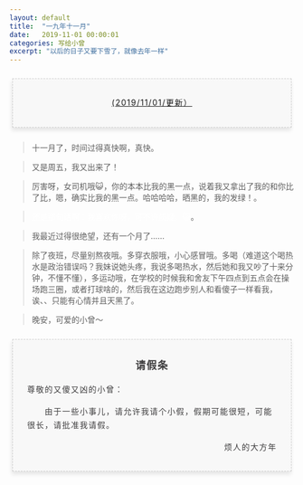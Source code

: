 ```yaml
---
layout: default
title:  "一九年十一月"
date:   2019-11-01 00:00:01
categories: 写给小曾
excerpt: "以后的日子又要下雪了，就像去年一样"
---
```



<section style="margin: 20px 0px;">
    <section style="padding: 5px;box-sizing: border-box;">
        <section style="text-align: center;border-width: 1px;border-style: dashed;border-color: #cccccc;background: #f8f8f8;box-shadow: #e5e5e5 -1px 5px 7px;letter-spacing: 1.5px;padding: 1em;color: #3f3e3f;box-sizing: border-box;">
            <section style="text-align: justify;padding: 2px 0.8em;line-height: 1.75em;font-size: 14px;box-sizing: border-box;">
                <p style="text-align: center;">
                    <a href="">(2019/11/01/更新）</a>
                </p>
            </section>
        </section>
    </section>
</section>

> 十一月了，时间过得真快啊，真快。

> 又是周五，我又出来了！

> 厉害呀，女司机哦😺，你的本本比我的黑一点，说着我又拿出了我的和你比了比，嗯，确实比我的黑一点。哈哈哈哈，晒黑的，我的发绿！。

> <font color="white">还是那句话啊：我喜欢你呀，可不许质疑。😺</font>。

> 我最近过得很绝望，还有一个月了…… 

> 除了夜班，尽量别熬夜哦。多穿衣服哦，小心感冒哦。多喝（难道这个喝热水是政治错误吗？我妹说她头疼，我说多喝热水，然后她和我又吵了十来分钟，不懂不懂），多运动哦，在学校的时候我和舍友下午四点到五点会在操场跑三圈，或者打球啥的，然后我在这边跑步别人和看傻子一样看我，诶、、只能有心情并且天黑了。

> 晚安，可爱的小曾～

<section style="margin: 20px 0px;">
    <section style="padding: 5px;box-sizing: border-box;">
        <section style="text-align: center;border-width: 1px;border-style: dashed;border-color: #cccccc;background: #f8f8f8;box-shadow: #e5e5e5 -1px 5px 7px;letter-spacing: 1.5px;padding: 1em;color: #3f3e3f;box-sizing: border-box;">
            <section style="padding: 2px 0.8em;line-height: 1.75em;font-size: 14px;box-sizing: border-box;">
                <p style="text-align: center; font-size: 18px">
                    <b>请假条</b>
                </p>
                <p style="text-align: left;">
                    尊敬的又傻又凶的小曾：
                </p>
                <p style="text-align: left;">
                    &emsp;&emsp;由于一些小事儿，请允许我请个小假，假期可能很短，可能很长，请批准我请假。
                </p>
                <p style="text-align: right;">
                    烦人的大方年
                </p>
            </section>
        </section>
    </section>
</section>
